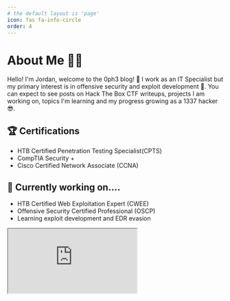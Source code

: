 ```yaml
---
# the default layout is 'page'
icon: fas fa-info-circle
order: 4
---
```

# About Me 🧑‍💻

Hello!
I'm Jordan, welcome to the 0ph3 blog! 👋 
I work as an IT Specialist but my primary interest is in offensive security and exploit development 👀.
You can expect to see posts on Hack The Box CTF writeups, projects I am working on, topics I'm learning and my progress growing as a 1337 hacker 😎.

## 🏆 Certifications 
<ul>
  <li>HTB Certified Penetration Testing Specialist(CPTS)</li>
  <li>CompTIA Security +</li>
  <li>Cisco Certified Network Associate (CCNA)</li>
</ul>

## 📖 Currently working on.... 
<ul>
  <li>HTB Certified Web Exploitation Expert (CWEE) </li>
  <li>Offensive Security Certified Professional (OSCP)</li>
  <li>Learning exploit development and EDR evasion</li>
</ul>

<iframe src=https://app.hackthebox.com/profile/266253></iframe>
